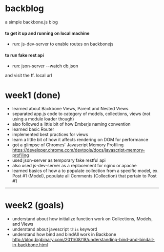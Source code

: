 # backblog
a simple backbone.js blog

#### to get it up and running on local machine
- run: js-dev-server
to enable routes on backbonejs

#### to run fake rest api
- run: json-server --watch db.json

and visit the ff. local url


# week1 (done)

- learned about Backbone Views, Parent and Nested Views
- separated app.js code to category of models, collections, views (not using a module loader though)
- also followed a little bit of how Emberjs naming convention
- learned basic Router
- implemented best practices for views
- learn a little bit of how it affects rendering on DOM for performance
- got a glimpse of Chromes' Javascript Memory Profiling https://developer.chrome.com/devtools/docs/javascript-memory-profiling
- used json-server as temporary fake restful api
- also used js-dev-server as a replacement for nginx or apache
- learned basics of how a to populate collection from a specific model, ex. Post #1 (Model), populate all Comments (Collection) that pertain to Post #1

------

# week2 (goals)

- understand about how initialize function work on Collections, Models, and Views
- understand about javescript `this` keyword
- understand how bind and bindAll work in Backbone http://blog.bigbinary.com/2011/08/18/understanding-bind-and-bindall-in-backbone.html

